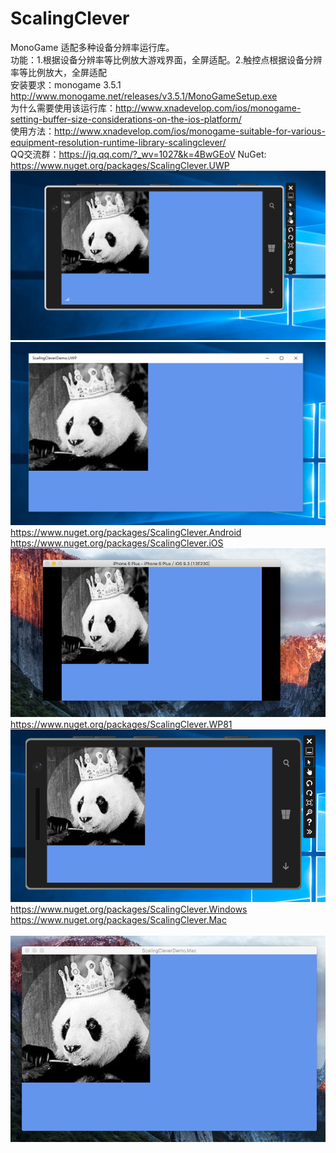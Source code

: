 ﻿# ScalingClever
MonoGame 适配多种设备分辨率运行库。<br>
功能：1.根据设备分辨率等比例放大游戏界面，全屏适配。2.触控点根据设备分辨率等比例放大，全屏适配<br>
安装要求：monogame 3.5.1 http://www.monogame.net/releases/v3.5.1/MonoGameSetup.exe<br>
为什么需要使用该运行库：http://www.xnadevelop.com/ios/monogame-setting-buffer-size-considerations-on-the-ios-platform/<br>
使用方法：http://www.xnadevelop.com/ios/monogame-suitable-for-various-equipment-resolution-runtime-library-scalingclever/<br>
QQ交流群：https://jq.qq.com/?_wv=1027&k=4BwGEoV
NuGet:<br>
https://www.nuget.org/packages/ScalingClever.UWP<br>
![image](https://github.com/chengcong/ScalingClever/blob/master/ScalingClever/screenshots/uwpmobile.png)<br>
![image](https://github.com/chengcong/ScalingClever/blob/master/ScalingClever/screenshots/uwppc.png)<br>
https://www.nuget.org/packages/ScalingClever.Android<br>
https://www.nuget.org/packages/ScalingClever.iOS<br>
![image](https://github.com/chengcong/ScalingClever/blob/master/ScalingClever/screenshots/iphone.png)<br>
https://www.nuget.org/packages/ScalingClever.WP81<br>
![image](https://github.com/chengcong/ScalingClever/blob/master/ScalingClever/screenshots/wp81.png)
https://www.nuget.org/packages/ScalingClever.Windows<br>
https://www.nuget.org/packages/ScalingClever.Mac<br>
<br>
![image](https://github.com/chengcong/ScalingClever/blob/master/ScalingClever/screenshots/macos.png)

